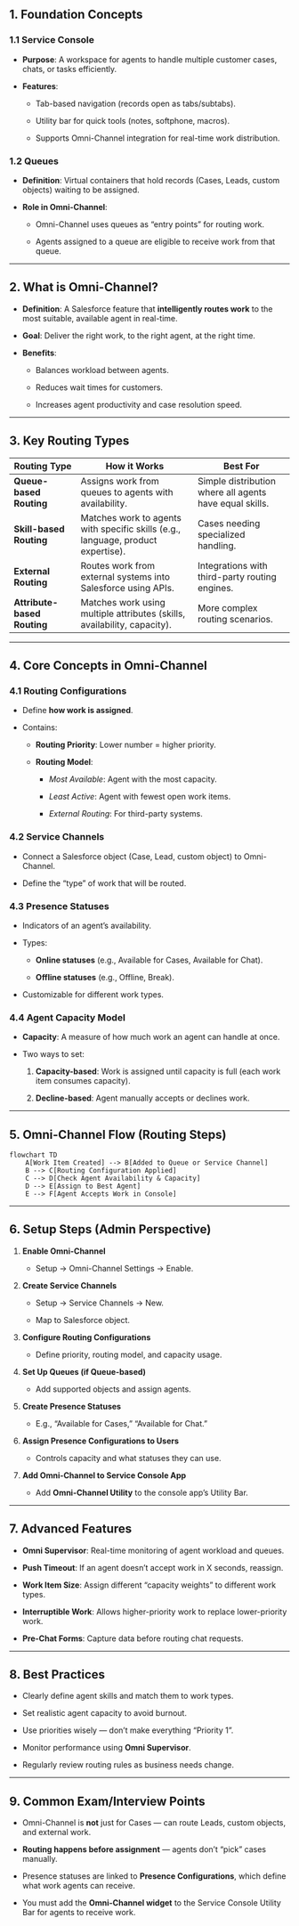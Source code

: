 ## 1. **Foundation Concepts**

### 1.1 Service Console

- **Purpose**: A workspace for agents to handle multiple customer cases, chats, or tasks efficiently.
    
- **Features**:
    
    - Tab-based navigation (records open as tabs/subtabs).
        
    - Utility bar for quick tools (notes, softphone, macros).
        
    - Supports Omni-Channel integration for real-time work distribution.
        

### 1.2 Queues

- **Definition**: Virtual containers that hold records (Cases, Leads, custom objects) waiting to be assigned.
    
- **Role in Omni-Channel**:
    
    - Omni-Channel uses queues as “entry points” for routing work.
        
    - Agents assigned to a queue are eligible to receive work from that queue.
        

---

## 2. **What is Omni-Channel?**

- **Definition**: A Salesforce feature that **intelligently routes work** to the most suitable, available agent in real-time.
    
- **Goal**: Deliver the right work, to the right agent, at the right time.
    
- **Benefits**:
    
    - Balances workload between agents.
        
    - Reduces wait times for customers.
        
    - Increases agent productivity and case resolution speed.
        

---

## 3. **Key Routing Types**

|Routing Type|How it Works|Best For|
|---|---|---|
|**Queue-based Routing**|Assigns work from queues to agents with availability.|Simple distribution where all agents have equal skills.|
|**Skill-based Routing**|Matches work to agents with specific skills (e.g., language, product expertise).|Cases needing specialized handling.|
|**External Routing**|Routes work from external systems into Salesforce using APIs.|Integrations with third-party routing engines.|
|**Attribute-based Routing**|Matches work using multiple attributes (skills, availability, capacity).|More complex routing scenarios.|

---

## 4. **Core Concepts in Omni-Channel**

### 4.1 Routing Configurations

- Define **how work is assigned**.
    
- Contains:
    
    - **Routing Priority**: Lower number = higher priority.
        
    - **Routing Model**:
        
        - _Most Available_: Agent with the most capacity.
            
        - _Least Active_: Agent with fewest open work items.
            
        - _External Routing_: For third-party systems.
            

### 4.2 Service Channels

- Connect a Salesforce object (Case, Lead, custom object) to Omni-Channel.
    
- Define the “type” of work that will be routed.
    

### 4.3 Presence Statuses

- Indicators of an agent’s availability.
    
- Types:
    
    - **Online statuses** (e.g., Available for Cases, Available for Chat).
        
    - **Offline statuses** (e.g., Offline, Break).
        
- Customizable for different work types.
    

### 4.4 Agent Capacity Model

- **Capacity**: A measure of how much work an agent can handle at once.
    
- Two ways to set:
    
    1. **Capacity-based**: Work is assigned until capacity is full (each work item consumes capacity).
        
    2. **Decline-based**: Agent manually accepts or declines work.
        

---

## 5. **Omni-Channel Flow (Routing Steps)**

```mermaid
flowchart TD
    A[Work Item Created] --> B[Added to Queue or Service Channel]
    B --> C[Routing Configuration Applied]
    C --> D[Check Agent Availability & Capacity]
    D --> E[Assign to Best Agent]
    E --> F[Agent Accepts Work in Console]
```

---

## 6. **Setup Steps (Admin Perspective)**

1. **Enable Omni-Channel**
    
    - Setup → Omni-Channel Settings → Enable.
        
2. **Create Service Channels**
    
    - Setup → Service Channels → New.
        
    - Map to Salesforce object.
        
3. **Configure Routing Configurations**
    
    - Define priority, routing model, and capacity usage.
        
4. **Set Up Queues (if Queue-based)**
    
    - Add supported objects and assign agents.
        
5. **Create Presence Statuses**
    
    - E.g., “Available for Cases,” “Available for Chat.”
        
6. **Assign Presence Configurations to Users**
    
    - Controls capacity and what statuses they can use.
        
7. **Add Omni-Channel to Service Console App**
    
    - Add **Omni-Channel Utility** to the console app’s Utility Bar.
        

---

## 7. **Advanced Features**

- **Omni Supervisor**: Real-time monitoring of agent workload and queues.
    
- **Push Timeout**: If an agent doesn’t accept work in X seconds, reassign.
    
- **Work Item Size**: Assign different “capacity weights” to different work types.
    
- **Interruptible Work**: Allows higher-priority work to replace lower-priority work.
    
- **Pre-Chat Forms**: Capture data before routing chat requests.
    

---

## 8. **Best Practices**

- Clearly define agent skills and match them to work types.
    
- Set realistic agent capacity to avoid burnout.
    
- Use priorities wisely — don’t make everything “Priority 1”.
    
- Monitor performance using **Omni Supervisor**.
    
- Regularly review routing rules as business needs change.
    

---

## 9. **Common Exam/Interview Points**

- Omni-Channel is **not** just for Cases — can route Leads, custom objects, and external work.
    
- **Routing happens before assignment** — agents don’t “pick” cases manually.
    
- Presence statuses are linked to **Presence Configurations**, which define what work agents can receive.
    
- You must add the **Omni-Channel widget** to the Service Console Utility Bar for agents to receive work.
    
